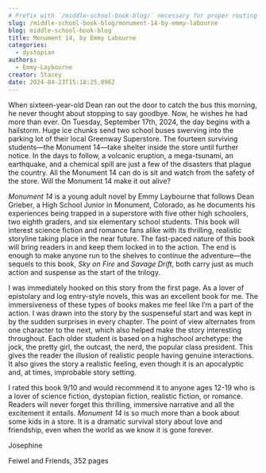 ```yaml
---
# Prefix with `/middle-school-book-blog/` necessary for proper routing
slug: /middle-school-book-blog/monument-14-by-emmy-labourne
blog: middle-school-book-blog
title: Monument 14, by Emmy Labourne
categories:
  - dystopian
authors:
  - Emmy-Laybourne
creator: Stacey
date: 2024-04-23T15:18:25.096Z
---
```

When sixteen-year-old Dean ran out the door to catch the bus this morning, he never thought about stopping to say goodbye. Now, he wishes he had more than ever. On Tuesday, September 17th, 2024, the day begins with a hailstorm. Huge ice chunks send two school buses swerving into the parking lot of their local Greenway Superstore. The fourteen surviving students—the Monument 14—take shelter inside the store until further notice. In the days to follow, a volcanic eruption, a mega-tsunami, an earthquake, and a chemical spill are just a few of the disasters that plague the country. All the Monument 14 can do is sit and watch from the safety of the store. Will the Monument 14 make it out alive?

*Monument 14* is a young adult novel by Emmy Laybourne that follows Dean Grieber, a High School Junior in Monument, Colorado, as he documents his experiences being trapped in a superstore with five other high schoolers, two eighth graders, and six elementary school students. This book will interest science fiction and romance fans alike with its thrilling, realistic storyline taking place in the near future. The fast-paced nature of this book will bring readers in and keep them locked in to the action. The end is enough to make anyone run to the shelves to continue the adventure—the sequels to this book, *Sky on Fire* and *Savage Drift*, both carry just as much action and suspense as the start of the trilogy.

I was immediately hooked on this story from the first page. As a lover of epistolary and log entry-style novels, this was an excellent book for me. The immersiveness of these types of books makes me feel like I’m a part of the action. I was drawn into the story by the suspenseful start and was kept in by the sudden surprises in every chapter. The point of view alternates from one character to the next, which also helped make the story interesting throughout. Each older student is based on a highschool archetype: the jock, the pretty girl, the outcast, the nerd, the popular class president. This gives the reader the illusion of realistic people having genuine interactions. It also gives the story a realistic feeling, even though it is an apocalyptic and, at times, improbable story setting.

I rated this book 9/10 and would recommend it to anyone ages 12-19 who is a lover of science fiction, dystopian fiction, realistic fiction, or romance. Readers will never forget this thrilling, immersive narrative and all the excitement it entails. *Monument 14* is so much more than a book about some kids in a store. It is a dramatic survival story about love and friendship, even when the world as we know it is gone forever.

Josephine 

Feiwel and Friends, 352 pages